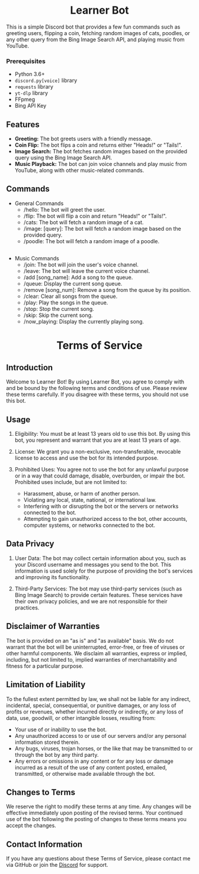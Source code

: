 <h1 align="center">
Learner Bot
</h1>
This is a simple Discord bot that provides a few fun commands such as greeting users, flipping a coin, fetching random images of cats, poodles, or any other query from the Bing Image Search API, and playing music from YouTube.

### Prerequisites

- Python 3.6+
- `discord.py[voice]` library
- `requests` library
- `yt-dlp` library
- FFpmeg
- Bing API Key


## Features

- **Greeting:** The bot greets users with a friendly message.
- **Coin Flip:** The bot flips a coin and returns either "Heads!" or "Tails!".
- **Image Search:** The bot fetches random images based on the provided query using the Bing Image Search API.
- **Music Playback:** The bot can join voice channels and play music from YouTube, along with other music-related commands.

## Commands
- General Commands
    - /hello: The bot will greet the user.
    - /flip: The bot will flip a coin and return "Heads!" or "Tails!".
    - /cats: The bot will fetch a random image of a cat.
    - /image: [query]: The bot will fetch a random image based on the provided query.
    - /poodle: The bot will fetch a random image of a poodle.
## 
- Music Commands
    - /join: The bot will join the user's voice channel.
    - /leave: The bot will leave the current voice channel.
    - /add [song_name]: Add a song to the queue.
    - /queue: Display the current song queue.
    - /remove [song_num]: Remove a song from the queue by its position.
    - /clear: Clear all songs from the queue.
    - /play: Play the songs in the queue.
    - /stop: Stop the current song.
    - /skip: Skip the current song.
    - /now_playing: Display the currently playing song.

<h1 align="center">Terms of Service</h1>

## **Introduction**
Welcome to Learner Bot! By using Learner Bot, you agree to comply with and be bound by the following terms and conditions of use. Please review these terms carefully. If you disagree with these terms, you should not use this bot.

## **Usage**

1. Eligibility: You must be at least 13 years old to use this bot. By using this bot, you represent and warrant that you are at least 13 years of age.

2. License: We grant you a non-exclusive, non-transferable, revocable license to access and use the bot for its intended purpose.

3. Prohibited Uses: You agree not to use the bot for any unlawful purpose or in a way that could damage, disable, overburden, or impair the bot. Prohibited uses include, but are not limited to:

    - Harassment, abuse, or harm of another person.
    - Violating any local, state, national, or international law.
    - Interfering with or disrupting the bot or the servers or networks connected to the bot.
    - Attempting to gain unauthorized access to the bot, other accounts, computer systems, or networks connected to the bot.

## **Data Privacy**
1. User Data: The bot may collect certain information about you, such as your Discord username and messages you send to the bot. This information is used solely for the purpose of providing the bot's services and improving its functionality.

2. Third-Party Services: The bot may use third-party services (such as Bing Image Search) to provide certain features. These services have their own privacy policies, and we are not responsible for their practices.

## **Disclaimer of Warranties**
The bot is provided on an "as is" and "as available" basis. We do not warrant that the bot will be uninterrupted, error-free, or free of viruses or other harmful components. We disclaim all warranties, express or implied, including, but not limited to, implied warranties of merchantability and fitness for a particular purpose.

## **Limitation of Liability**
To the fullest extent permitted by law, we shall not be liable for any indirect, incidental, special, consequential, or punitive damages, or any loss of profits or revenues, whether incurred directly or indirectly, or any loss of data, use, goodwill, or other intangible losses, resulting from:

- Your use of or inability to use the bot.
- Any unauthorized access to or use of our servers and/or any personal information stored therein.
- Any bugs, viruses, trojan horses, or the like that may be transmitted to or through the bot by any third party.
- Any errors or omissions in any content or for any loss or damage incurred as a result of the use of any content posted, emailed, transmitted, or otherwise made available through the bot.
## **Changes to Terms**
We reserve the right to modify these terms at any time. Any changes will be effective immediately upon posting of the revised terms. Your continued use of the bot following the posting of changes to these terms means you accept the changes.

## **Contact Information**
If you have any questions about these Terms of Service, please contact me via GitHub or join the [Discord](https://discord.gg/8gvubBdH) for support.




